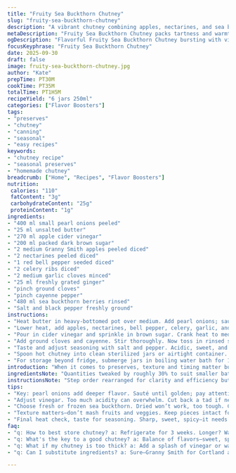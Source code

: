 ```yaml
---
title: "Fruity Sea Buckthorn Chutney"
slug: "fruity-sea-buckthorn-chutney"
description: "A vibrant chutney combining apples, nectarines, and sea buckthorn berries cooked with pearl onions, cider vinegar, and warming spices. Sweet-tart balance with a subtle kick from cayenne and clove. Textured with diced celery and bell pepper, thickened into a glossy, syrupy finish. Can be refrigerated short-term or preserved by freezing or water-bath canning for long storage."
metaDescription: "Fruity Sea Buckthorn Chutney packs tartness and warmth. Apples, nectarines, and spices mingle—perfect for meats, cheese, or sandwiches."
ogDescription: "Flavorful Fruity Sea Buckthorn Chutney bursting with vibrant ingredients. Delivering sweet-tart bites, it's a standout addition to any meal."
focusKeyphrase: "Fruity Sea Buckthorn Chutney"
date: 2025-09-30
draft: false
image: fruity-sea-buckthorn-chutney.jpg
author: "Kate"
prepTime: PT30M
cookTime: PT35M
totalTime: PT1H5M
recipeYield: "6 jars 250ml"
categories: ["Flavor Boosters"]
tags:
- "preserves"
- "chutney"
- "canning"
- "seasonal"
- "easy recipes"
keywords:
- "chutney recipe"
- "seasonal preserves"
- "homemade chutney"
breadcrumb: ["Home", "Recipes", "Flavor Boosters"]
nutrition: 
 calories: "110"
 fatContent: "3g"
 carbohydrateContent: "25g"
 proteinContent: "1g"
ingredients:
- "400 ml small pearl onions peeled"
- "25 ml unsalted butter"
- "270 ml apple cider vinegar"
- "200 ml packed dark brown sugar"
- "2 medium Granny Smith apples peeled diced"
- "2 nectarines peeled diced"
- "1 red bell pepper seeded diced"
- "2 celery ribs diced"
- "2 medium garlic cloves minced"
- "25 ml freshly grated ginger"
- "pinch ground cloves"
- "pinch cayenne pepper"
- "480 ml sea buckthorn berries rinsed"
- "Salt and black pepper freshly ground"
instructions:
- "Heat butter in heavy-bottomed pot over medium. Add pearl onions; sauté stirring often until golden, about 5 minutes. Salt and pepper—don’t overlook this initial seasoning; helps layers build."
- "Lower heat, add apples, nectarines, bell pepper, celery, garlic, and ginger. Stir to coat with butter and onion juices. Cook until just softening but still firm—roughly 10 minutes. Key: veggies and fruit should hold shape; you want bites, not mash."
- "Pour in cider vinegar and sprinkle in brown sugar. Crank heat to medium-high, stir. Bubbles should rise steadily, not furious boil. Simmer gently for 18-22 minutes, uncovered. Watch for reduced volume and syrupy consistency that clings to spoon. Taste carefully—balance depends on this reduction."
- "Add ground cloves and cayenne. Stir thoroughly. Now toss in rinsed sea buckthorn berries. They’ll give a sharp pop and vibrant color. Cook for an additional 7 minutes until berries soften but kernels remain noticeable. This short finish preserves their texture and avoids bitter flavors from overcooking seeds."
- "Taste and adjust seasoning with salt and pepper. Acidic, sweet, and spicy should hiss together. If too sharp, add teaspoon honey or more sugar—balance is fragile here."
- "Spoon hot chutney into clean sterilized jars or airtight container. Seal immediately. Refrigerate for up to 3 weeks for fresh use."
- "For storage beyond fridge, submerge jars in boiling water bath for 17 minutes or freeze in freezer-safe containers. Proper sealing prevents mold and spoilage."
introduction: "When it comes to preserves, texture and timing matter but the real magic lies in managing the balance of acidity, sugar, and spice—not guesswork. The sea buckthorn berries here pack a punch with natural tartness and a faint bitter seed crunch that's worth mastering. Pearl onions add subtle sweetness and body; they caramelize quickly and color changes guide your cook time better than stopwatches. Substituting nectarines for peaches imparts a brighter, less fuzzy fruit note and tolerates cooking heat well. This chutney is a splash of autumn sunshine—a tangle of squeeze, snap, and gloss. Don’t rush the simmer—reduce too early or cook berries too long, and you lose contrast. Aim for a lively compound that snaps with layered complexity. It’s versatile—slam on roasted meats, cheese boards, or even spill onto weekday sandwiches. Practical, robust technique avoids floppy slush or overwhelming sharpness. Pantry-hardy with freezer or canning options, the method lets you work ahead and savor months later."
ingredientsNote: "Quantities tweaked by roughly 30% to suit smaller batch cooks or tighter kitchen schedules—scale accordingly. Granny Smith apples here swap Cortlands for tartness and firmness; keeps dice from dissolving too fast. Navy butter is a must; butter’s milk solids brown too quickly, use at low temp or clarify if needed to avoid bitter undertones. Cut back slightly on vinegar for gentler acidity but don’t skip it; vinegar preserves shelf life and adds needed brightness. Brown sugar reduced slightly for balance. Replaced peaches with nectarines for firmer, juicier fruit but similar flavor profile. Garlic doubled for depth and ginger a bit less to avoid overpowering. Clove pinch kept minimal—a heavy hand makes chutney taste like candle shop. Sea buckthorn berries must be fresh or frozen—avoid dried or concentrates. Salt and pepper fundamental; add midway to coax flavors out of raw ingredients rather than as afterthought. Keep chop uniform for even cooking. If missing sea buckthorn, substitute with a mix of cranberries and orange zest for tang and texture complexity."
instructionsNote: "Step order rearranged for clarity and efficiency but don’t skip warming butter first; uneven onion cooking wrecks base flavor. Be patient caramelizing onions—listen for gentle sizzling, smell the sweet aroma; if hissing rapidly or blackening, temperature too high. Long, gentle simmer after adding vinegar and sugar thickens mixture, draws flavors in, and firms diced produce. Avoid fast or furious boils—chutney should shine as a glaze, glossy and thick but not sticky like jam. Timing cues based on feel and look: onions golden and soft, fruits tender but intact, liquid reduced to syrup that lightly coats a spoon. Last step: berries added late—too long heat bursts bitters in seeds. Final seasoning done hot, so salt penetrates deeply. Use ladle to transfer; hot chutney and hot jars cuts down contamination risk. Sterilize jars with boiling water or dishwasher sanitize. Water bath for 17 minutes ensures safe long storage; freeze otherwise. Keep jars in dark cool place after processing."
tips:
- "Key: pearl onions add deeper flavor. Sauté until golden; pay attention. Caramelization builds background notes. Avoid high heat—there's no rush."
- "Adjust vinegar. Too much acidity can overwhelm. Cut back a tad if needed. Balance is paramount—sweet and heat should play nice together."
- "Choose fresh or frozen sea buckthorn. Dried won’t work, too tough. Cranberries with orange zest if you can't find buckthorn—great substitute."
- "Texture matters—don’t mash fruits and veggies. Keep pieces intact for interest. Stir gently, avoid breaking them down. Focus on uniform cooking."
- "Final heat check, taste for seasoning. Sharp, sweet, spicy—it needs to sing. If sharp, honey or sugar helps. Adjust in gradual steps."
faq:
- "q: How to best store chutney? a: Refrigerate for 3 weeks. Longer? Water bath for 17 mins. Freeze in containers. Keep in dark space."
- "q: What's the key to a good chutney? a: Balance of flavors—sweet, spicy, and tart. Cook too fast? Lose depth. Take your time here."
- "q: What if my chutney is too thick? a: Add a splash of vinegar or water. Mix to integrate, don’t panic. Thin if needed, then adjust."
- "q: Can I substitute ingredients? a: Sure—Granny Smith for Cortland apples as an option. Adjust to your pantry. Don't skip key flavors though."

---
```

